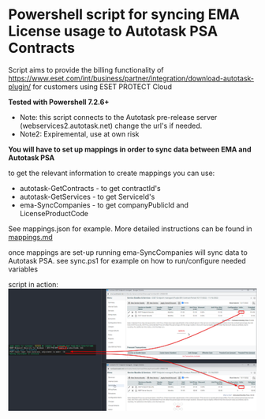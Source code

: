 # Powershell script for syncing EMA License usage to Autotask PSA Contracts
Script aims to provide the billing functionality of https://www.eset.com/int/business/partner/integration/download-autotask-plugin/ for customers using ESET PROTECT Cloud

**Tested with Powershell 7.2.6+**

- Note: this script connects to the Autotask pre-release server (webservices2.autotask.net) change the url's if needed. 
- Note2: Expiremental, use at own risk

**You will have to set up mappings in order to sync data between EMA and Autotask PSA**

to get the relevant information to create mappings you can use: 

- autotask-GetContracts - to get contractId's 
- autotask-GetServices - to get ServiceId's
- ema-SyncCompanies - to get companyPublicId and LicenseProductCode


See mappings.json for example. More detailed instructions can be found in [mappings.md](mappings.md)

once mappings are set-up running ema-SyncCompanies will sync data to Autotask PSA.
see sync.ps1 for example on how to run/configure needed variables

script in action: 
![adjustments](images/adjustments.png)
